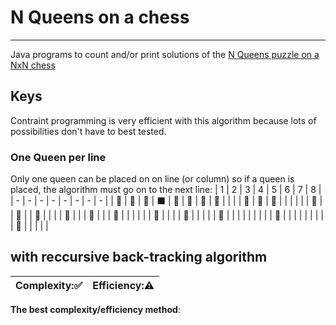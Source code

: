 # N Queens on a chess
***
Java programs to count and/or print solutions of the [N Queens puzzle on a NxN chess](http://en.wikipedia.org/wiki/Eight_queens_puzzle)

## Keys

Contraint programming is very efficient with this algorithm because lots of possibilities don't have to best tested.

### One Queen per line

Only one queen can be placed on on line (or column) so if a queen is placed, the algorithm must go on to the next line:
| 1 | 2 | 3 | 4 | 5 | 6 | 7 | 8 |
| - | - | - | - | - | - | - | - |
| :red_circle: | :red_circle: | :red_circle: | :black_large_square: | :red_circle: | :red_circle: | :red_circle: | :red_circle: |
|  |  | :red_circle: | :red_circle: | :red_circle: |  |  |  |
|  | :red_circle: |  | :red_circle: |  | :red_circle: |  |  |
| :red_circle: |  |  | :red_circle: |  |  | :red_circle: |  |
|  |  |  | :red_circle: |  |  |  | :red_circle: |
|  |  |  | :red_circle: |  |  |  |  |
|  |  |  | :red_circle: |  |  |  |  |
|  |  |  | :red_circle: |  |  |  |  |

## with reccursive back-tracking algorithm
| Complexity::white_check_mark: | Efficiency::warning: |
| ---------- | ---------- |
**The best complexity/efficiency method**:
```java

```

